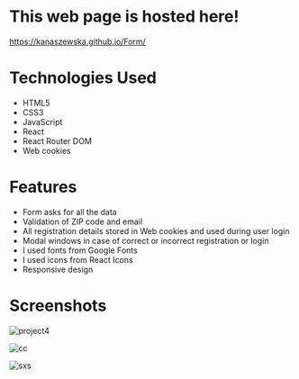 # This web page is hosted here!
https://kanaszewska.github.io/Form/


# Technologies Used
* HTML5
* CSS3
* JavaScript
* React
* React Router DOM
* Web cookies


# Features
* Form asks for all the data
* Validation of ZIP code and email
* All registration details stored in Web cookies and used during user login
* Modal windows in case of correct or incorrect registration or login
* I used fonts from Google Fonts
* I used icons from React Icons
* Responsive design


# Screenshots

![project4](https://user-images.githubusercontent.com/106904594/201998080-cdfe2e54-f7b7-4263-8310-08b661e20711.jpg)


![cc](https://user-images.githubusercontent.com/106904594/205340860-173cfe64-5cc3-4547-a1c3-5bbbe5ad4a65.png)


![sxs](https://user-images.githubusercontent.com/106904594/205340868-1f20787a-42cd-4bc7-989f-79245be2f87e.png)

